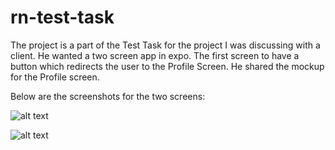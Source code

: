 # rn-test-task

The project is a part of the Test Task for the project I was discussing with a client. He wanted a two screen app in expo. The first screen to have a button which redirects the user to the Profile Screen. He shared the mockup for the Profile screen. 

Below are the screenshots for the two screens:

![alt text](https://github.com/liyamahendra/rn-test-task/blob/master/screen-1.png?raw=true)

![alt text](https://github.com/liyamahendra/rn-test-task/blob/master/screen-2.png?raw=true)

